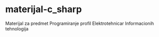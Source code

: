 # materijal-c_sharp
Materijal za predmet Programiranje profil Elektrotehnicar Informacionih tehnologija

